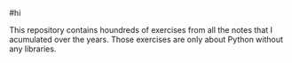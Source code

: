 #hi

This repository contains houndreds of exercises from all the notes that I acumulated over the years. Those exercises are only about Python without any libraries.